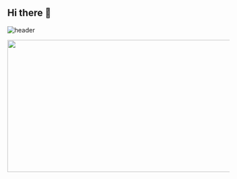 ## Hi there 👋

<!--
**hyerongii/hyerongii** is a ✨ _special_ ✨ repository because its `README.md` (this file) appears on your GitHub profile.

Here are some ideas to get you started:

- 🔭 I’m currently working on ...
- 🌱 I’m currently learning ...
- 👯 I’m looking to collaborate on ...
- 🤔 I’m looking for help with ...
- 💬 Ask me about ...
- 📫 How to reach me: ...
- 😄 Pronouns: ...
- ⚡ Fun fact: ...
-->

![header](https://capsule-render.vercel.app/api?type=blur&color=auto&height=300&section=header&text=hyerongii&fontSize=90)

<a href="https://www.gitanimals.org/en_US?utm_medium=image&utm_source=hyerongii&utm_content=farm">
<img
  src="https://render.gitanimals.org/farms/hyerongii"
  width="600"
  height="300"
/>
</a>
